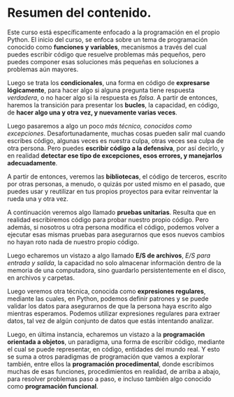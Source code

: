 # Resumen del contenido.

Este curso está específicamente enfocado a la programación en el propio Python. El inicio del curso, se enfoca sobre un tema de programación conocido como **funciones y variables**, mecanismos a través del cual puedes escribir código que resuelve problemas más pequeños, pero puedes componer esas soluciones más pequeñas en soluciones a problemas aún mayores.  

Luego se trata los **condicionales**, una forma en código de **expresarse lógicamente**, para hacer algo si alguna pregunta tiene respuesta *verdadera*, o no hacer algo si la respuesta es *falsa*. A partir de entonces, haremos la transición para presentar los **bucles**, la capacidad, en código, de **hacer algo una y otra vez, y nuevamente varias veces**.  

Luego pasaremos a algo un poco *más técnico, conocidos como excepciones*. Desafortunadamente, muchas cosas pueden salir mal cuando escribes código, algunas veces es nuestra culpa, otras veces sea culpa de otra persona. Pero puedes **escribir código a la defensiva**, por así decirlo, y en realidad **detectar ese tipo de excepciones, esos errores, y manejarlos adecuadamente**.


A partir de entonces, veremos las **bibliotecas**, el código de terceros, escrito por otras personas, a menudo, o quizás por usted mismo en el pasado, que puedes usar y reutilizar en tus propios proyectos para evitar reinventar la rueda una y otra vez.  

A continuación veremos algo llamado **pruebas unitarias**. Resulta que en realidad escribiremos código para probar nuestro propio código.  Pero además, si nosotros u otra persona modifica el código, podemos volver a ejecutar esas mismas pruebas para asegurarnos que esos nuevos cambios no hayan roto nada de nuestro propio código.  

Luego echaremos un vistazo a algo llamado **E/S de archivos**, *E/S para entrada y salida*, la capacidad no solo almacenar información dentro de la memoria de una computadora, sino guardarlo persistentemente en el disco, en archivos y carpetas.  

Luego veremos otra técnica, conocida como **expresiones regulares**, mediante las cuales, en Python, podemos definir patrones
y se puede validar los datos para asegurarnos de que la persona haya escrito algo mientras esperamos. Podemos utilizar expresiones regulares para extraer datos, tal vez de algún conjunto de datos que estás intentando analizar.  

Luego, en última instancia, echaremos un vistazo a la **programación orientada a objetos**, un paradigma, una forma de escribir código, mediante el cual se puede representar, en código, entidades del mundo real. Y esto se suma a otros paradigmas de programación que vamos a explorar también, entre ellos la **programación procedimental**, donde escribimos muchas de esas funciones, procedimientos en realidad, de arriba a abajo, para resolver problemas paso a paso, e incluso también algo conocido como **programación funcional**.  
